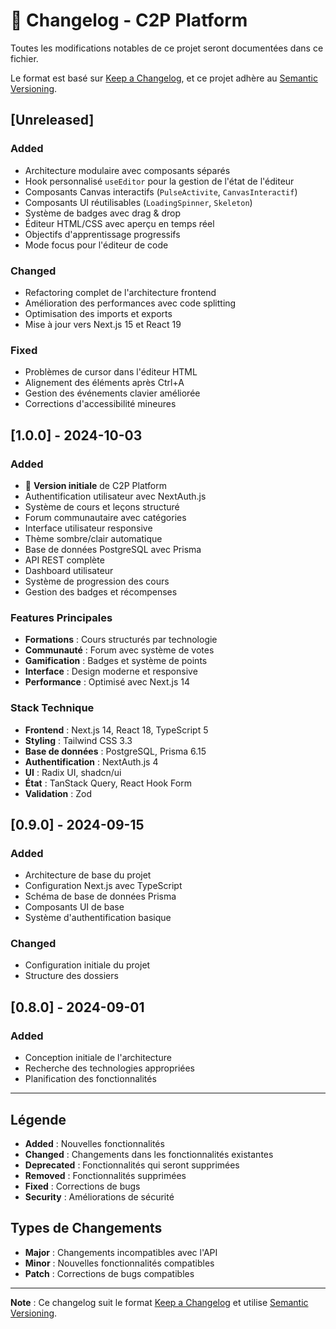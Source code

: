 # 📝 Changelog - C2P Platform

Toutes les modifications notables de ce projet seront documentées dans ce fichier.

Le format est basé sur [Keep a Changelog](https://keepachangelog.com/fr/1.0.0/),
et ce projet adhère au [Semantic Versioning](https://semver.org/spec/v2.0.0.html).

## [Unreleased]

### Added
- Architecture modulaire avec composants séparés
- Hook personnalisé `useEditor` pour la gestion de l'état de l'éditeur
- Composants Canvas interactifs (`PulseActivite`, `CanvasInteractif`)
- Composants UI réutilisables (`LoadingSpinner`, `Skeleton`)
- Système de badges avec drag & drop
- Éditeur HTML/CSS avec aperçu en temps réel
- Objectifs d'apprentissage progressifs
- Mode focus pour l'éditeur de code

### Changed
- Refactoring complet de l'architecture frontend
- Amélioration des performances avec code splitting
- Optimisation des imports et exports
- Mise à jour vers Next.js 15 et React 19

### Fixed
- Problèmes de cursor dans l'éditeur HTML
- Alignement des éléments après Ctrl+A
- Gestion des événements clavier améliorée
- Corrections d'accessibilité mineures

## [1.0.0] - 2024-10-03

### Added
- 🎉 **Version initiale** de C2P Platform
- Authentification utilisateur avec NextAuth.js
- Système de cours et leçons structuré
- Forum communautaire avec catégories
- Interface utilisateur responsive
- Thème sombre/clair automatique
- Base de données PostgreSQL avec Prisma
- API REST complète
- Dashboard utilisateur
- Système de progression des cours
- Gestion des badges et récompenses

### Features Principales
- **Formations** : Cours structurés par technologie
- **Communauté** : Forum avec système de votes
- **Gamification** : Badges et système de points
- **Interface** : Design moderne et responsive
- **Performance** : Optimisé avec Next.js 14

### Stack Technique
- **Frontend** : Next.js 14, React 18, TypeScript 5
- **Styling** : Tailwind CSS 3.3
- **Base de données** : PostgreSQL, Prisma 6.15
- **Authentification** : NextAuth.js 4
- **UI** : Radix UI, shadcn/ui
- **État** : TanStack Query, React Hook Form
- **Validation** : Zod

## [0.9.0] - 2024-09-15

### Added
- Architecture de base du projet
- Configuration Next.js avec TypeScript
- Schéma de base de données Prisma
- Composants UI de base
- Système d'authentification basique

### Changed
- Configuration initiale du projet
- Structure des dossiers

## [0.8.0] - 2024-09-01

### Added
- Conception initiale de l'architecture
- Recherche des technologies appropriées
- Planification des fonctionnalités

---

## Légende

- **Added** : Nouvelles fonctionnalités
- **Changed** : Changements dans les fonctionnalités existantes
- **Deprecated** : Fonctionnalités qui seront supprimées
- **Removed** : Fonctionnalités supprimées
- **Fixed** : Corrections de bugs
- **Security** : Améliorations de sécurité

## Types de Changements

- **Major** : Changements incompatibles avec l'API
- **Minor** : Nouvelles fonctionnalités compatibles
- **Patch** : Corrections de bugs compatibles

---

**Note** : Ce changelog suit le format [Keep a Changelog](https://keepachangelog.com/fr/1.0.0/) et utilise [Semantic Versioning](https://semver.org/spec/v2.0.0.html).
